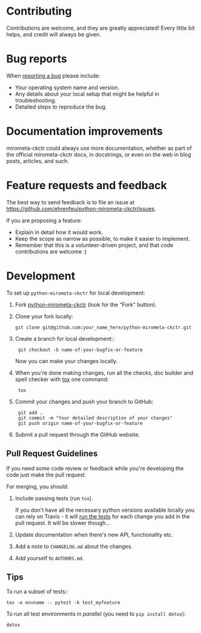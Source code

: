 Contributing
============

Contributions are welcome, and they are greatly appreciated! Every
little bit helps, and credit will always be given.

Bug reports
===========

When [reporting a bug](https://github.com/ehrenfeu/python-mirometa-ckctr/issues)
please include:

* Your operating system name and version.
* Any details about your local setup that might be helpful in
  troubleshooting.
* Detailed steps to reproduce the bug.

Documentation improvements
==========================

mirometa-ckctr could always use more documentation, whether as part of the
official mirometa-ckctr docs, in docstrings, or even on the web in blog posts,
articles, and such.

Feature requests and feedback
=============================

The best way to send feedback is to file an issue at
https://github.com/ehrenfeu/python-mirometa-ckctr/issues.

If you are proposing a feature:

* Explain in detail how it would work.
* Keep the scope as narrow as possible, to make it easier to implement.
* Remember that this is a volunteer-driven project, and that code contributions
  are welcome :)

Development
===========

To set up `python-mirometa-ckctr` for local development:

1. Fork [python-mirometa-ckctr](https://github.com/ehrenfeu/python-mirometa-ckctr)
   (look for the "Fork" button).

1. Clone your fork locally:

   ```
   git clone git@github.com:your_name_here/python-mirometa-ckctr.git
   ```

1. Create a branch for local development::

   ```
    git checkout -b name-of-your-bugfix-or-feature
   ```

   Now you can make your changes locally.

1. When you're done making changes, run all the checks, doc builder and spell
   checker with [tox](http://tox.readthedocs.io/en/latest/install.html) one
   command:

   ```
    tox
   ```

1. Commit your changes and push your branch to GitHub:

   ```
    git add .
    git commit -m "Your detailed description of your changes"
    git push origin name-of-your-bugfix-or-feature
   ```

1. Submit a pull request through the GitHub website.

Pull Request Guidelines
-----------------------

If you need some code review or feedback while you're developing the code just
make the pull request.

For merging, you should:

1. Include passing tests (run `tox`).

   If you don't have all the necessary python versions available locally you can
   rely on Travis - it will [run the
   tests](https://travis-ci.org/ehrenfeu/python-mirometa-ckctr/pull_requests)
   for each change you add in the pull request. It will be slower though...

1. Update documentation when there's new API, functionality etc.
1. Add a note to `CHANGELOG.md` about the changes.
1. Add yourself to `AUTHORS.md`.

Tips
----

To run a subset of tests::

    tox -e envname -- pytest -k test_myfeature

To run all test environments in *parallel* (you need to `pip install detox`):

    detox
